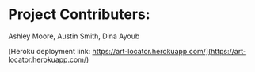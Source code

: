 # Project Contributers: 
Ashley Moore, Austin Smith, Dina Ayoub

[Heroku deployment link: https://art-locator.herokuapp.com/](https://art-locator.herokuapp.com/)
